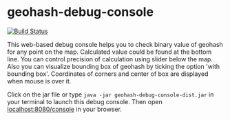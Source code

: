 # geohash-debug-console

[![Build
Status](https://travis-ci.org/mismatch/geohash-debug-console.svg?branch=master)](https://travis-ci.org/mismatch/geohash-debug-console)

This web-based debug console helps you to check binary value of geohash for any point on the map. Calculated value could be found at the bottom line. You can control precision of calculation using slider below the map. Also you can visualize bounding box of geohash by ticking the option 'with bounding box'. Coordinates of corners and center of box are displayed when mouse is over it.

Click on the jar file or type `java -jar geohash-debug-console-dist.jar` in your terminal to launch this debug console. Then open [localhost:8080/console](http://localhost:8080/console) in your browser.
